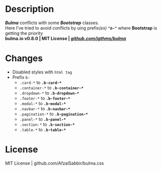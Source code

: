 # Description
<i><strong>Bulma</strong></i> conflicts with some <i><strong>Bootstrap</strong></i> classes.<br>
Here I've tried to avoid conflicts by uing prefix<i>(es)</i> <i><strong>`"b-"`</strong></i> where <strong>Bootstrap</strong> is getting the priority<br>
<strong>bulma.io v0.8.0 | MIT License | <a href="https://github.com/jgthms/bulma"><i>github.com/jgthms/bulma</i></a></strong>
# Changes
- Disabled styles with `html tag`
- Prefix `b-`
  - `.card-*`             to <strong>`.b-card-*`</strong>
  - `.container-*`        to <strong>`.b-container-*`</strong>
  - `.dropdown-*`         to <strong>`.b-dropdown-*`</strong>
  - `.footer-*`           to <strong>`.b-footer-*`</strong>
  - `.modal-*`            to <strong>`.b-modal-*`</strong>
  - `.navbar-*`           to <strong>`.b-navbar-*`</strong>
  - `.pagination-*`       to <strong>`.b-pagination-*`</strong>
  - `.panel-*`            to <strong>`.b-panel-*`</strong>
  - `.section-*`          to <strong>`.b-section-*`</strong>
  - `.table-*`            to <strong>`.b-table-*`</strong>
  
# License
MIT License | github.com/AfzalSabbir/bulma.css
